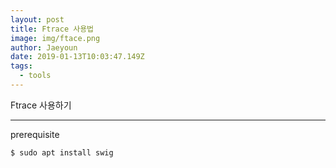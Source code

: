```yaml
---
layout: post
title: Ftrace 사용법
image: img/ftace.png
author: Jaeyoun
date: 2019-01-13T10:03:47.149Z
tags: 
  - tools
---
```


Ftrace 사용하기

---

prerequisite

```
$ sudo apt install swig
